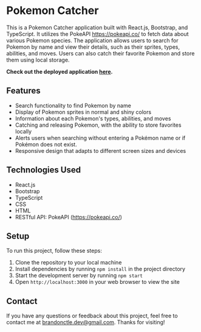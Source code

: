 # Pokemon Catcher

This is a Pokemon Catcher application built with React.js, Bootstrap, and TypeScript. It utilizes the PokeAPI https://pokeapi.co/ to fetch data about various Pokemon species. The application allows users to search for Pokemon by name and view their details, such as their sprites, types, abilities, and moves. Users can also catch their favorite Pokemon and store them using local storage.

**Check out the deployed application [here](https://whoisthatpokemon.azurewebsites.net/).**

## Features

- Search functionality to find Pokemon by name
- Display of Pokemon sprites in normal and shiny colors
- Information about each Pokemon's types, abilities, and moves
- Catching and releasing Pokemon, with the ability to store favorites locally
- Alerts users when searching without entering a Pokémon name or if Pokémon does not exist.
- Responsive design that adapts to different screen sizes and devices

## Technologies Used

- React.js
- Bootstrap
- TypeScript
- CSS
- HTML
- RESTful API: PokeAPI (https://pokeapi.co/)

## Setup

To run this project, follow these steps:

1. Clone the repository to your local machine
2. Install dependencies by running `npm install` in the project directory
3. Start the development server by running `npm start`
4. Open `http://localhost:3000` in your web browser to view the site

## Contact

If you have any questions or feedback about this project, feel free to contact me at [brandonctle.dev@gmail.com](mailto:brandonctle.dev@gmail.com). Thanks for visiting!

